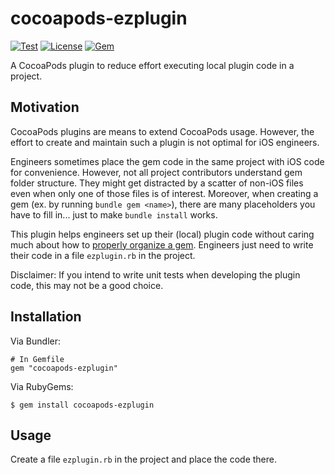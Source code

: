 # cocoapods-ezplugin

[![Test](https://img.shields.io/github/workflow/status/trinhngocthuyen/cocoapods-ezplugin/test)](https://img.shields.io/github/workflow/status/trinhngocthuyen/cocoapods-ezplugin/test)
[![License](https://img.shields.io/badge/license-MIT-green.svg?style=flat&color=blue)](https://github.com/trinhngocthuyen/cocoapods-ezplugin/blob/main/LICENSE.txt)
[![Gem](https://img.shields.io/gem/v/cocoapods-ezplugin.svg?style=flat&color=blue)](https://rubygems.org/gems/cocoapods-ezplugin)

A CocoaPods plugin to reduce effort executing local plugin code in a project.

## Motivation

CocoaPods plugins are means to extend CocoaPods usage. However, the effort to create and maintain such a plugin is not optimal for iOS engineers.

Engineers sometimes place the gem code in the same project with iOS code for convenience. However, not all project contributors understand gem folder structure. They might get distracted by a scatter of non-iOS files even when only one of those files is of interest. Moreover, when creating a gem (ex. by running `bundle gem <name>`), there are many placeholders you have to fill in... just to make `bundle install` works.

This plugin helps engineers set up their (local) plugin code without caring much about how to [properly organize a gem](https://guides.rubygems.org/make-your-own-gem/). Engineers just need to write their code in a file `ezplugin.rb` in the project.

Disclaimer: If you intend to write unit tests when developing the plugin code, this may not be a good choice.

## Installation

Via Bundler:

    # In Gemfile
    gem "cocoapods-ezplugin"

Via RubyGems:

    $ gem install cocoapods-ezplugin

## Usage

Create a file `ezplugin.rb` in the project and place the code there.
